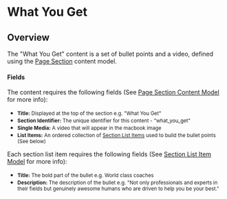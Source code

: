 # **What You Get**

## **Overview**

The "What You Get" content is a set of bullet points and a video, defined using the [Page Section](/content-models/#page-section) content model.

#### **Fields**

The content requires the following fields (See [Page Section Content Model](/content-models/#page-section) for more info):

- <small><strong>Title:</strong> Displayed at the top of the section e.g. "What You Get"</small>
- <small><strong>Section Identifier:</strong> The unique identifier for this content - "what_you_get"</small>
- <small><strong>Single Media:</strong> A video that will appear in the macbook image</small>
- <small><strong>List Items:</strong> An ordered collection of [Section List Items](/content-models/#section-list-item) used to build the bullet points (See below)</small>

Each section list item requires the following fields (See [Section List Item Model](/content-models/#section-list-item) for more info):

- <small><strong>Title:</strong> The bold part of the bullet e.g. World class coaches</small>
- <small><strong>Description:</strong> The description of the bullet e.g. "Not only professionals and experts in their fields but genuinely awesome humans who are driven to help you be your best."</small>


